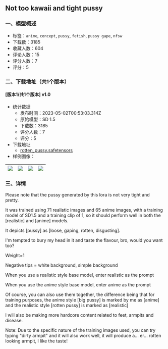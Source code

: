 ## Not too kawaii and tight pussy
### 一、模型概述

- 标签：`anime`, `concept`, `pussy`, `fetish`, `pussy gape`, `nfsw`
- 下载数：3185
- 收藏人数：604
- 评论人数：15
- 评分人数：7
- 评分：5

### 二、下载地址（共1个版本）

#### [版本1/共1个版本] v1.0

- 统计数据
  - 发布时间：2023-05-02T00:53:03.314Z
  - 原始模型：SD 1.5
  - 下载数：3185
  - 评分人数：7
  - 评分：5
- 下载地址
  - [rotten_pussy.safetensors](https://civitai.com/api/download/models/60165)
- 样例图像：

| <img src="https://image.civitai.com/xG1nkqKTMzGDvpLrqFT7WA/a7173431-58ca-48aa-edb9-0f27235f0200/width=450/656992.jpeg" /> | <img src="https://image.civitai.com/xG1nkqKTMzGDvpLrqFT7WA/d7b11758-f5d3-4d41-1cb8-315bee59f700/width=450/656988.jpeg" /> | <img src="https://image.civitai.com/xG1nkqKTMzGDvpLrqFT7WA/fb8ed471-cbcb-4dde-e018-1c740cdd9300/width=450/656995.jpeg" /> | <img src="https://image.civitai.com/xG1nkqKTMzGDvpLrqFT7WA/694e30af-d504-4cfa-e9d8-475ae9c21a00/width=450/656990.jpeg" /> |
| ---- | ---- | ---- | ---- |


### 三、详情
<p>Please note that the pussy generated by this lora is not very tight and pretty.</p><p>It was trained using 71 realistic images and 65 anime images, with a training model of SD1.5 and a training clip of 1, so it should perform well in both the [realistic] and [anime] models.</p><p>It depicts [pussy] as [loose, gaping, rotten, disgusting].</p><p>I'm tempted to bury my head in it and taste the flavour, bro, would you want too?</p><p>Weight=1</p><p>Negative tips = white background, simple background</p><p>When you use a realistic style base model, enter realistic as the prompt</p><p>When you use the anime style base model, enter anime as the prompt</p><p>Of course, you can also use them together, the difference being that for training purposes, the anime style [big pussy] is marked by me as [anime] and the realistic style [rotten pussy] is marked as [realistic]</p><p>I will also be making more hardcore content related to feet, armpits and disease.</p><p></p><p>Note: Due to the specific nature of the training images used, you can try typing "dirty armpit" and it will also work well, it will produce a... er... rotten looking armpit, I like the taste!</p>